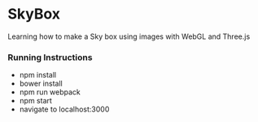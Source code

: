 # SkyBox

Learning how to make a Sky box using images with WebGL and Three.js

### Running Instructions
* npm install
* bower install
* npm run webpack 
* npm start
* navigate to localhost:3000
